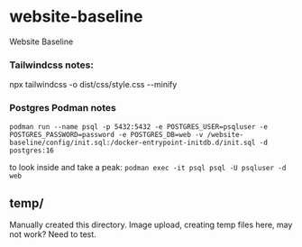 # website-baseline
Website Baseline


### Tailwindcss notes:
npx tailwindcss -o dist/css/style.css --minify

### Postgres Podman notes
`podman run --name psql -p 5432:5432 -e POSTGRES_USER=psqluser -e POSTGRES_PASSWORD=password -e POSTGRES_DB=web -v /website-baseline/config/init.sql:/docker-entrypoint-initdb.d/init.sql -d postgres:16`

to look inside and take a peak:
`
podman exec -it psql psql -U psqluser -d web
`
## temp/ 
Manually created this directory.  Image upload, creating temp files here, may not work?  Need to test.
